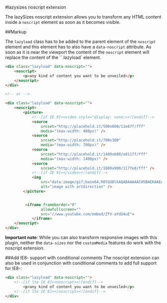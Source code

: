 #lazysizes noscript extension

The lazySizes noscript extension allows you to transform any HTML content inside a ``noscript`` element as soon as it becomes visible.

##Markup

The ``lazyload`` class has to be added to the parent element of the ``noscript`` element and this element has to also have a ``data-noscript`` attribute. As soon as it is near the viewport the content of the ``noscript`` element will replace the content of the ``.lazyload`  element.

```html
<div class="lazyload" data-noscript="">
    <noscript>
        <p>any kind of content you want to be unveiled</p>
    </noscript>
</div>

<!-- or -->

<div class="lazyload" data-noscript="">
    <noscript>
        <picture>
            <!--[if IE 9]><video style="display: none;><![endif]-->
            <source
                srcset="http://placehold.it/500x600/11e87f/fff"
                media="(max-width: 480px)" />
            <source
                srcset="http://placehold.it/700x300"
                media="(max-width: 700px)" />
            <source
                srcset="http://placehold.it/1400x600/e8117f/fff"
                media="(max-width: 1400px)" />
            <source
                srcset="http://placehold.it/1800x900/117fe8/fff" />
            <!--[if IE 9]></video><![endif]-->
            <img
                src="data:image/gif;base64,R0lGODlhAQABAAAAACH5BAEKAAEALAAAAAABAAEAAAICTAEAOw=="
                alt="image with artdirection" />
        </picture>


         <iframe frameborder="0"
                allowfullscreen=""
                src="//www.youtube.com/embed/ZfV-aYdU4uE">
            </iframe>
    </noscript>
</div>
```

**Important note**: While you can also transform responsive images with this plugin, neither the ``data-sizes`` nor the ``customMedia`` features do work with the noscript extension.

##<a name="ie8"></a>Add IE8- support with conditional comments
The noscript extension can also be used in conjunction with conditional comments to add full support for IE8-:

```html
<div class="lazyload" data-noscript="">
    <!--[if lte IE 8]><noscript><![endif]-->
        <p>any kind of content you want to be unveiled</p>
    <!--[if lte IE 8]></noscript><![endif]-->
</div>
```
